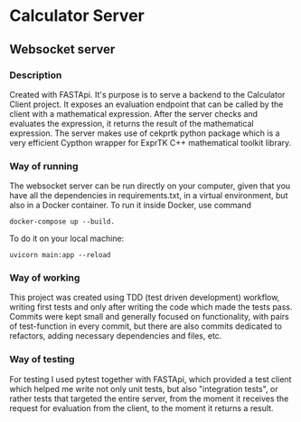# Calculator Server
## Websocket server

### Description

Created with FASTApi. It's purpose is to serve a backend to the Calculator Client project.
It exposes an evaluation endpoint that can be called by the client with a mathematical expression. After the server 
checks and evaluates the expression, it returns the result of the mathematical expression. The server makes use of 
cekprtk python package which is a very efficient Cypthon wrapper for ExprTK C++ mathematical toolkit library.

### Way of running

The websocket server can be run directly on your computer, given that you have all the dependencies in requirements.txt,
in a virtual environment, but also in a Docker container. To run it inside Docker, use command 
```
docker-compose up --build.
```

To do it on your local machine:

```
uvicorn main:app --reload
```

### Way of working

This project was created using TDD (test driven development) workflow, writing first tests and only after writing the code 
which made the tests pass. Commits were kept small and generally focused on functionality, with pairs of test-function
in every commit, but there are also commits dedicated to refactors, adding necessary dependencies and files, etc.

### Way of testing

For testing I used pytest together with FASTApi, which provided a test client which helped me write not only unit tests,
but also "integration tests", or rather tests that targeted the entire server, from the moment it receives the request for
evaluation from the client, to the moment it returns a result. 